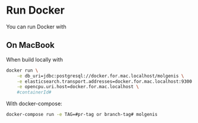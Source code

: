# Run Docker
You can run Docker with 


## On MacBook

When build locally with 

```bash
docker run \
    -e db_uri=jdbc:postgresql://docker.for.mac.localhost/molgenis \
    -e elasticsearch.transport.addresses=docker.for.mac.localhost:9300 \
    -e opencpu.uri.host=docker.for.mac.localhost \
    #containerId#
```

With docker-compose:

```bash
docker-compose run -e TAG=#pr-tag or branch-tag# molgenis
```
